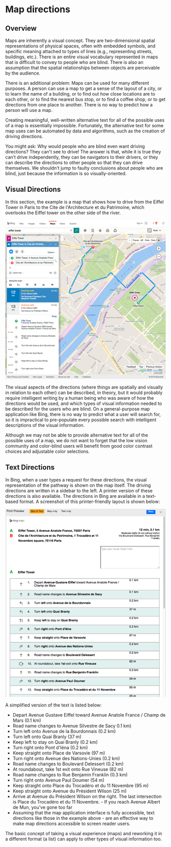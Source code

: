 # Map directions

## Overview

Maps are inherently a visual concept. They are two-dimensional spatial representations of physical spaces, often with embedded symbols, and specific meaning attached to types of lines (e.g., representing streets, buildings, etc.). There is an entire visual vocabulary represented in maps that is difficult to convey to people who are blind. There is also an assumption that the spatial relationships between objects are perceivable by the audience.

There is an additional problem: Maps can be used for many different purposes. A person can use a map to get a sense of the layout of a city, or to learn the name of a building, or to find out how close locations are to each other, or to find the nearest bus stop, or to find a coffee shop, or to get directions from one place to another. There is no way to predict how a person will use a map.

Creating meaningful, well-written alternative text for all of the possible uses of a map is essentially impossible. Fortunately, the alternative text for some map uses can be automated by data and algorithms, such as the creation of driving directions.

You might ask: Why would people who are blind even want driving directions? They can't see to drive! The answer is that, while it is true they can’t drive independently, they can be navigators to their drivers, or they can describe the directions to other people so that they can drive themselves. We shouldn't jump to faulty conclusions about people who are blind, just because the information is so visually-oriented.

## Visual Directions

In this section, the example is a map that shows how to drive from the Eiffel Tower in Paris to the Cite de l'Architecture et du Patrimoine, which overlooks the Eiffel tower on the other side of the river.

![Map Eiffel Tower](map-eiffel-tower.png)

The visual aspects of the directions (where things are spatially and visually in relation to each other) can be described, in theory, but it would probably require intelligent writing by a human being who was aware of how the directions would be used, and which types of visual information needed to be described for the users who are blind. On a general-purpose map application like Bing, there is no way to predict what a user will search for, so it is impractical to pre-populate every possible search with intelligent descriptions of the visual information.

Although we may not be able to provide alternative text for all of the possible uses of a map, we do not want to forget that the low vision community and color-blind users will benefit from good color contrast choices and adjustable color selections.

## Text Directions

In Bing, when a user types a request for these directions, the visual representation of the pathway is shown on the map itself. The driving directions are written in a sidebar to the left. A printer version of these directions is also available. The directions in Bing are available in a text-based format. A screenshot of this printer-friendly layout is shown below:

![Map print](map-print.png)

A simplified version of the text is listed below:

- Depart Avenue Gustave Eiffel toward Avenue Anatole France / Champ de Mars (0.1 km)
- Road name changes to Avenue Silvestre de Sacy 0.1 km)
- Turn left onto Avenue de la Bourdonnais (0.2 km)
- Turn left onto Quai Branly (37 m)
- Keep left to stay on Quai Branly (0.2 km)
- Turn right onto Pont d'Iéna (0.2 km)
- Keep straight onto Place de Varsovie (97 m)
- Turn right onto Avenue des Nations-Unies (0.2 km)
- Road name changes to Boulevard Delessert (0.2 km)
- At roundabout, take 1st exit onto Rue Vineuse (82 m)
- Road name changes to Rue Benjamin Franklin (0.3 km)
- Turn right onto Avenue Paul Doumer (54 m)
- Keep straight onto Place du Trocadéro et du 11 Novembre (95 m)
- Keep straight onto Avenue du Président Wilson (25 m)
- Arrive at Avenue du Président Wilson on the right. The last intersection is Place du Trocadéro et du 11 Novembre. - If you reach Avenue Albert de Mun, you've gone too far
- Assuming that the map application interface is fully accessible, text directions like those in the example above - are an effective way to make map directions accessible to screen reader users.

The basic concept of taking a visual experience (maps) and reworking it in a different format (a list) can apply to other types of visual information too.
